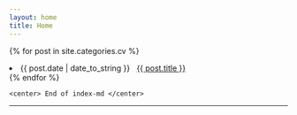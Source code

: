 ```yaml
---
layout: home
title: Home
---
```

<div style="margin-left:10px margin-top:10px">
  <div class="w3-container w3-blue">


{% for post in site.categories.cv %}
 <li  >   <span style="margin-left:14px margin-top:16px">{{ post.date | date_to_string }}</span>
              &nbsp; <a href="{{ post.url }}"> {{ post.title }}</a>
 </li>
{% endfor %}



    <center> End of index-md </center>
<hr>

</div>
</div>

